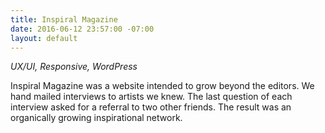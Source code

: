 ```yaml
---
title: Inspiral Magazine
date: 2016-06-12 23:57:00 -07:00
layout: default
---
```


*UX/UI, Responsive, WordPress*

Inspiral Magazine was a website intended to grow beyond the editors. We hand mailed interviews to artists we knew. The last question of each interview asked for a referral to two other friends. The result was an organically growing inspirational network.